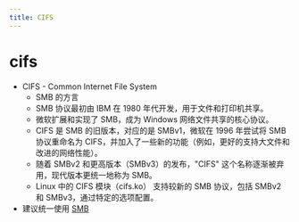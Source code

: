```yaml
---
title: CIFS
---
```


# cifs

- CIFS - Common Internet File System
  - SMB 的方言
  - SMB 协议最初由 IBM 在 1980 年代开发，用于文件和打印机共享。
  - 微软扩展和实现了 SMB，成为 Windows 网络文件共享的核心协议。
  - CIFS 是 SMB 的旧版本，对应的是 SMBv1，微软在 1996 年尝试将 SMB 协议重命名为 CIFS，并加入了一些新的功能（例如，更好的支持大文件和改进的网络性能）。
  - 随着 SMBv2 和更高版本（SMBv3）的发布，"CIFS" 这个名称逐渐被弃用，现代版本更统一地称为 SMB。
  - Linux 中的 CIFS 模块（cifs.ko） 支持较新的 SMB 协议，包括 SMBv2 和 SMBv3，通过特定的选项配置。
- 建议统一使用 [SMB](./smb.md)
